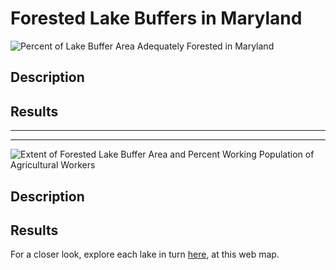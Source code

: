 # Forested Lake Buffers in Maryland
![Percent of Lake Buffer Area Adequately Forested in Maryland](https://user-images.githubusercontent.com/78063176/118919073-d683cd80-b901-11eb-9afb-ce30ef520756.png)

## Description

## Results

---
---
![Extent of Forested Lake Buffer Area and Percent Working Population of Agricultural Workers](https://user-images.githubusercontent.com/78063176/118919190-0fbc3d80-b902-11eb-8ace-74b9a65327a0.png)

## Description

## Results

For a closer look, explore each lake in turn [here](), at this web map.
